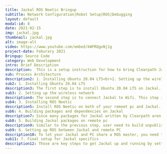 ```yaml
---
title: Jackal ROS Noetic Bringup 
subtitle: Network Configuration|Robot Setup|ROS|Debugging
layout: default
modal-id: 8
date: 2021-02-15
img: jackal.jpg
thumbnail: jackal.jpg
alt: image-alt
video: https://www.youtube.com/embed/kWFRQgxNj1g
project-date: Feburary 2021
Bringup: Source Code
category: Web Development
intro: Brief Description
description:  This is a setup instruction for how to bring Clearpath Jackal to ROS Noetic which is the latest version of ROS. Since many packages used for Jackal are not officially released for ROS noetic, this instruction will guide you how to build and set up jackal from scratch.
sub: Process Architecture
description2: 1. Installing Ubuntu 20.04 LTS<br>2. Setting up the wireless network<br>3. Installing ROS Noetic<br>4. Building packages and dependencies on Jackal<br>5. Building Jackal packages on remote pc<br>6. Setting up ROS between Jackal and remote PC<br>7. Final setup for Jackal specifics
sub2: 1. Installing Ubuntu 20.04 LTS
description3: The first step is to install Ubuntu 20.04 LTS on Jackal. I recommended to prepare a new SSD and a bootable USB then follow the official Ubuntu setup from the website.
sub3: 2. Setting up the wireless network
description4: The second step is to connect Jackal to Wifi. This step is not strictly necessary but it is very convient if the Jackal connect to the Wifi directly. A detailed instruction can be found in my githhub page bbelow. 
sub4: 3. Installing ROS Noetic
description5: Install ROS Noetic on both of your remoet pc and Jackal. Please follow the official ROS setup instruction.
sub6: 4. Building packages and dependencies on Jackal
description7: Since many packages for Jackal written by Clearpath aren't released for ROS noetic so they need to be built from source. Building those packages is a strightforward process and it can be done by cloning source code into your own workspace then run catkin_make. See my gthub page for all needed packages and detailed instruction.
sub8: 5. Building Jackal packages on remote pc
description9: Similar to the previous step, user need to build unpublished packages by building source code in workspace.
sub9: 6. Setting up ROS between Jackal and remote PC
description10: To let your Jackal and PC share a ROS master, you need to set up ROS_MASTER_URI and ROS_HOSTNAME environment on both Jackal and remote pc.
sub11: 7. Final setup for Jackal specifics
description12: Those are key steps to get Jackal up and running by setting up all undocumented intricates implemented by Clearpath on a Jacakl image. User need to add udev rules and install package for VLP-16. Please see my github page below for detailed instructions.
---
```

